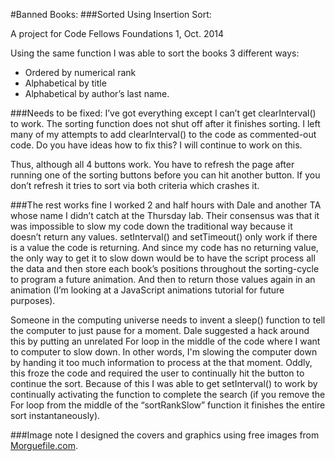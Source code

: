 #Banned Books:
###Sorted Using Insertion Sort:

A project for Code Fellows Foundations 1, Oct. 2014

Using the same function I was able to sort the books 3 different ways:
* Ordered by numerical rank
* Alphabetical by title
* Alphabetical by author’s last name.

###Needs to be fixed:
I’ve got everything except I can’t get clearInterval() to work. The sorting function does not shut off after it finishes sorting. I left many of my attempts to add clearInterval() to the code as commented-out code. Do you have ideas how to fix this? I will continue to work on this.

Thus, although all 4 buttons work. You have to refresh the page after running one of the sorting buttons before you can hit another button. If you don’t refresh it tries to sort via both criteria which crashes it.

###The rest works fine
I worked 2 and half hours with Dale and another TA whose name I didn’t catch at the Thursday lab. Their consensus was that it was impossible to slow my code down the traditional way because it doesn’t return any values. setInterval() and setTimeout() only work if there is a value the code is returning. And since my code has no returning value, the only way to get it to slow down would be to have the script process all the data and then store each book’s positions throughout the sorting-cycle to program a future animation. And then to return those values again in an animation (I’m looking at a JavaScript animations tutorial for future purposes).

Someone in the computing universe needs to invent a sleep() function to tell the computer to just pause for a moment. Dale suggested a hack around this by putting an unrelated For loop in the middle of the code where I want to computer to slow down. In other words, I'm slowing the computer down by handing it too much information to process at the that moment. Oddly, this froze the code and required the user to continually hit the button to continue the sort. Because of this I was able to get setInterval() to work by continually activating the function to complete the search (if you remove the For loop from the middle of the “sortRankSlow” function it finishes the entire sort instantaneously).

###Image note
I designed the covers and graphics using free images from [Morguefile.com](http://www.morguefile.com/).
